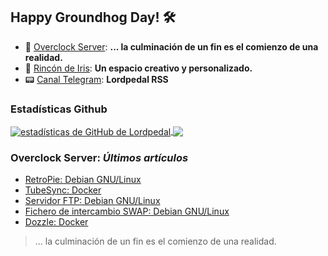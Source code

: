 ## Happy Groundhog Day! 🛠️

- 🤖 [Overclock Server](https://lordpedal.github.io/ "Overclock Server"): **... la culminación de un fin es el comienzo de una realidad.**
- 🌈 [Rincón de Iris](https://rincondeiris.club/ "Rincón de Iris"): **Un espacio creativo y personalizado.**
- 📟 [Canal Telegram](https://t.me/lordpedal_rss "Canal Lordpedal RSS"): **Lordpedal RSS**

### Estadísticas Github
<a href="https://github.com/Lordpedal">
  <img align="center" alt="estadísticas de GitHub de Lordpedal" src="https://github-readme-stats.codestackr.vercel.app/api?username=Lordpedal&show_icons=true&count_private=true&include_all_commits=true&locale=es&theme=gruvbox" />
</a>
<a href="https://github.com/Lordpedal">
  <img align="center" src="https://github-readme-stats.anuraghazra1.vercel.app/api/top-langs/?username=Lordpedal&layout=compact&locale=es&theme=gruvbox" />
</a>

### Overclock Server: *Últimos artículos*
<!-- BLOG-POST-LIST:START -->
- [RetroPie: Debian GNU/Linux](https://lordpedal.github.io/gnu/linux/retropie-debian-gnu/)
- [TubeSync: Docker](https://lordpedal.github.io/gnu/linux/docker/tubesync-docker/)
- [Servidor FTP: Debian GNU/Linux](https://lordpedal.github.io/gnu/linux/ftp-debian-gnu/)
- [Fichero de intercambio SWAP: Debian GNU/Linux](https://lordpedal.github.io/gnu/linux/swap-debian-gnu/)
- [Dozzle: Docker](https://lordpedal.github.io/gnu/linux/docker/dozzle-docker/)
<!-- BLOG-POST-LIST:END -->

> ... la culminación de un fin es el comienzo de una realidad.
